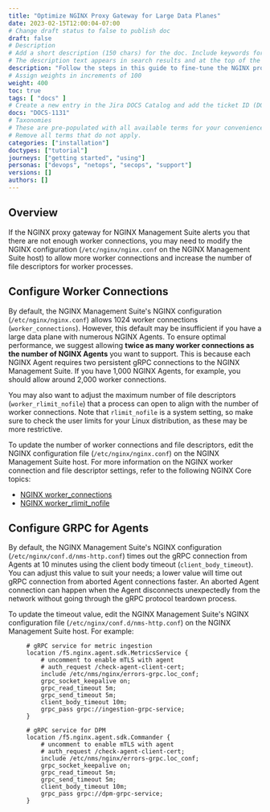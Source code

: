 ```yaml
---
title: "Optimize NGINX Proxy Gateway for Large Data Planes"
date: 2023-02-15T12:00:04-07:00
# Change draft status to false to publish doc
draft: false
# Description
# Add a short description (150 chars) for the doc. Include keywords for SEO.
# The description text appears in search results and at the top of the doc.
description: "Follow the steps in this guide to fine-tune the NGINX proxy gateway for NGINX Management Suite to support large data planes running numerous NGINX Agents."
# Assign weights in increments of 100
weight: 400
toc: true
tags: [ "docs" ]
# Create a new entry in the Jira DOCS Catalog and add the ticket ID (DOCS-<number>) below
docs: "DOCS-1131"
# Taxonomies
# These are pre-populated with all available terms for your convenience.
# Remove all terms that do not apply.
categories: ["installation"]
doctypes: ["tutorial"]
journeys: ["getting started", "using"]
personas: ["devops", "netops", "secops", "support"]
versions: []
authors: []
---
```


## Overview

If the NGINX proxy gateway for NGINX Management Suite alerts you that there are not enough worker connections, you may need to modify the NGINX configuration (`/etc/nginx/nginx.conf` on the NGINX Management Suite host) to allow more worker connections and increase the number of file descriptors for worker processes.

## Configure Worker Connections

By default, the NGINX Management Suite's NGINX configuration (`/etc/nginx/nginx.conf`) allows 1024 worker connections (`worker_connections`). However, this default may be insufficient if you have a large data plane with numerous NGINX Agents. To ensure optimal performance, we suggest allowing **twice as many worker connections as the number of NGINX Agents** you want to support. This is because each NGINX Agent requires two persistent gRPC connections to the NGINX Management Suite. If you have 1,000 NGINX Agents, for example, you should allow around 2,000 worker connections.

You may also want to adjust the maximum number of file descriptors (`worker_rlimit_nofile`) that a process can open to align with the number of worker connections. Note that `rlimit_nofile` is a system setting, so make sure to check the user limits for your Linux distribution, as these may be more restrictive.

To update the number of worker connections and file descriptors, edit the NGINX configuration file (`/etc/nginx/nginx.conf`) on the NGINX Management Suite host. For more information on the NGINX worker connection and file descriptor settings, refer to the following NGINX Core topics:

- [NGINX worker_connections](http://nginx.org/en/docs/ngx_core_module.html#worker_connections)
- [NGINX worker_rlimit_nofile](http://nginx.org/en/docs/ngx_core_module.html#worker_rlimit_nofile)

## Configure GRPC for Agents

By default, the NGINX Management Suite's NGINX configuration (`/etc/nginx/conf.d/nms-http.conf`) times out the gRPC connection from Agents at 10 minutes using the client body timeout (`client_body_timeout`). You can adjust this value to suit your needs; a lower value will time out gRPC connection from aborted Agent connections faster. An aborted Agent connection can happen when the Agent disconnects unexpectedly from the network without going through the gRPC protocol teardown process.

To update the timeout value, edit the NGINX Management Suite's NGINX configuration file (`/etc/nginx/conf.d/nms-http.conf`) on the NGINX Management Suite host. For example:

```nginx
     # gRPC service for metric ingestion
     location /f5.nginx.agent.sdk.MetricsService {
         # uncomment to enable mTLS with agent
         # auth_request /check-agent-client-cert;
         include /etc/nms/nginx/errors-grpc.loc_conf;
         grpc_socket_keepalive on;
         grpc_read_timeout 5m;
         grpc_send_timeout 5m;
         client_body_timeout 10m;
         grpc_pass grpc://ingestion-grpc-service;
     }

     # gRPC service for DPM
     location /f5.nginx.agent.sdk.Commander {
         # uncomment to enable mTLS with agent
         # auth_request /check-agent-client-cert;
         include /etc/nms/nginx/errors-grpc.loc_conf;
         grpc_socket_keepalive on;
         grpc_read_timeout 5m;
         grpc_send_timeout 5m;
         client_body_timeout 10m;
         grpc_pass grpc://dpm-grpc-service;
     }
```